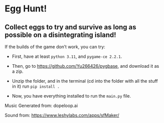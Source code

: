# Egg Hunt!

Collect eggs to try and survive as long as possible on a disintegrating island!
--------------

If the builds of the game don’t work, you can try:

- First, have at least `python 3.11`, and `pygame-ce 2.2.1`.

- Then, go to https://github.com/Yu266426/pygbase, and download it as a zip.

- Unzip the folder, and in the terminal (cd into the folder with all the stuff in it) run `pip install .`

- Now, you have everything installed to run the `main.py` file.


Music Generated from: dopeloop.ai

Sound from: https://www.leshylabs.com/apps/sfMaker/
